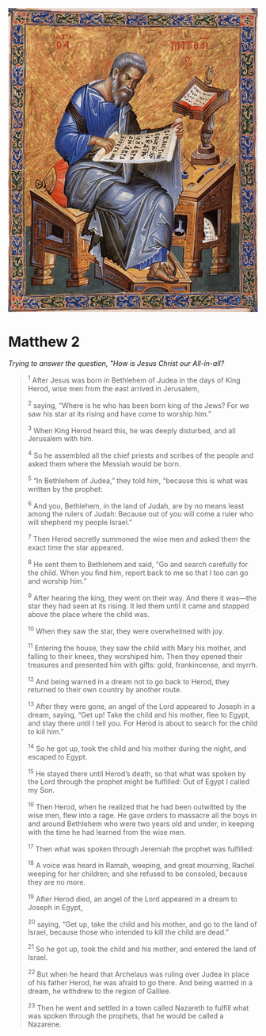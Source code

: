 <img class="intro-right" src="art-matthew.jpg">

# Matthew 2

*Trying to answer the question, "How is Jesus Christ our All-in-all?*

><sup>1</sup> After Jesus was born in Bethlehem of Judea in the days of King Herod, wise men from the east arrived in Jerusalem, 
>
><sup>2</sup> saying, “Where is he who has been born king of the Jews? For we saw his star at its rising and have come to worship him.” 
>
><sup>3</sup> When King Herod heard this, he was deeply disturbed, and all Jerusalem with him. 
>
><sup>4</sup> So he assembled all the chief priests and scribes of the people and asked them where the Messiah would be born. 
>
><sup>5</sup> “In Bethlehem of Judea,” they told him, “because this is what was written by the prophet: 
>
><sup>6</sup> And you, Bethlehem, in the land of Judah, are by no means least among the rulers of Judah: Because out of you will come a ruler who will shepherd my people Israel.” 
>
><sup>7</sup> Then Herod secretly summoned the wise men and asked them the exact time the star appeared. 
>
><sup>8</sup> He sent them to Bethlehem and said, “Go and search carefully for the child. When you find him, report back to me so that I too can go and worship him.” 
>
><sup>9</sup> After hearing the king, they went on their way. And there it was—the star they had seen at its rising. It led them until it came and stopped above the place where the child was. 
>
><sup>10</sup> When they saw the star, they were overwhelmed with joy. 
>
><sup>11</sup> Entering the house, they saw the child with Mary his mother, and falling to their knees, they worshiped him. Then they opened their treasures and presented him with gifts: gold, frankincense, and myrrh. 
>
><sup>12</sup> And being warned in a dream not to go back to Herod, they returned to their own country by another route. 
>
><sup>13</sup> After they were gone, an angel of the Lord appeared to Joseph in a dream, saying, “Get up! Take the child and his mother, flee to Egypt, and stay there until I tell you. For Herod is about to search for the child to kill him.” 
>
><sup>14</sup> So he got up, took the child and his mother during the night, and escaped to Egypt. 
>
><sup>15</sup> He stayed there until Herod’s death, so that what was spoken by the Lord through the prophet might be fulfilled: Out of Egypt I called my Son. 
>
><sup>16</sup> Then Herod, when he realized that he had been outwitted by the wise men, flew into a rage. He gave orders to massacre all the boys in and around Bethlehem who were two years old and under, in keeping with the time he had learned from the wise men. 
>
><sup>17</sup> Then what was spoken through Jeremiah the prophet was fulfilled: 
>
><sup>18</sup> A voice was heard in Ramah, weeping, and great mourning, Rachel weeping for her children; and she refused to be consoled, because they are no more. 
>
><sup>19</sup> After Herod died, an angel of the Lord appeared in a dream to Joseph in Egypt, 
>
><sup>20</sup> saying, “Get up, take the child and his mother, and go to the land of Israel, because those who intended to kill the child are dead.” 
>
><sup>21</sup> So he got up, took the child and his mother, and entered the land of Israel. 
>
><sup>22</sup> But when he heard that Archelaus was ruling over Judea in place of his father Herod, he was afraid to go there. And being warned in a dream, he withdrew to the region of Galilee. 
>
><sup>23</sup> Then he went and settled in a town called Nazareth to fulfill what was spoken through the prophets, that he would be called a Nazarene.
